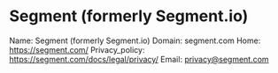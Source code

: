 
# Segment (formerly Segment.io)

Name: Segment (formerly Segment.io)
Domain: segment.com
Home: https://segment.com/
Privacy_policy: https://segment.com/docs/legal/privacy/
Email: privacy@segment.com
